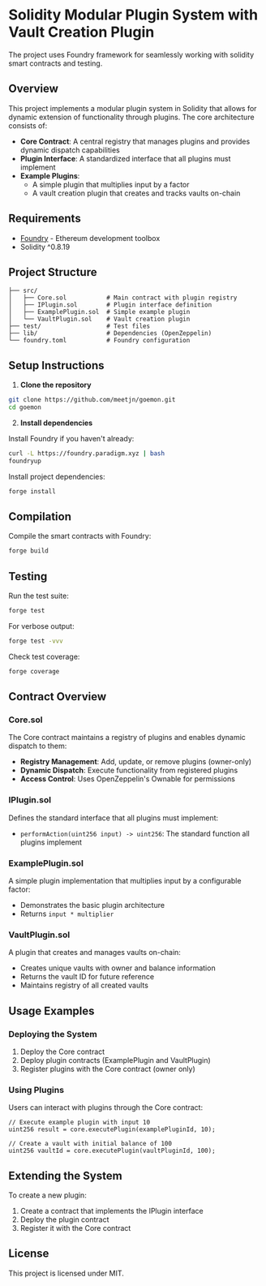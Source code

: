 # Solidity Modular Plugin System with Vault Creation Plugin

The project uses Foundry framework for seamlessly working with solidity smart contracts and testing.

## Overview

This project implements a modular plugin system in Solidity that allows for dynamic extension of functionality through plugins. The core architecture consists of:

- **Core Contract**: A central registry that manages plugins and provides dynamic dispatch capabilities
- **Plugin Interface**: A standardized interface that all plugins must implement
- **Example Plugins**:
  - A simple plugin that multiplies input by a factor
  - A vault creation plugin that creates and tracks vaults on-chain

## Requirements

- [Foundry](https://getfoundry.sh/) - Ethereum development toolbox
- Solidity ^0.8.19

## Project Structure

```
├── src/
│   ├── Core.sol           # Main contract with plugin registry
│   ├── IPlugin.sol        # Plugin interface definition
│   ├── ExamplePlugin.sol  # Simple example plugin
│   └── VaultPlugin.sol    # Vault creation plugin
├── test/                  # Test files
├── lib/                   # Dependencies (OpenZeppelin)
└── foundry.toml           # Foundry configuration
```

## Setup Instructions

1. **Clone the repository**

```bash
git clone https://github.com/meetjn/goemon.git
cd goemon
```

2. **Install dependencies**

Install Foundry if you haven't already:

```bash
curl -L https://foundry.paradigm.xyz | bash
foundryup
```

Install project dependencies:

```bash
forge install
```

## Compilation

Compile the smart contracts with Foundry:

```bash
forge build
```

## Testing

Run the test suite:

```bash
forge test
```

For verbose output:

```bash
forge test -vvv
```

Check test coverage:

```bash
forge coverage
```

## Contract Overview

### Core.sol

The Core contract maintains a registry of plugins and enables dynamic dispatch to them:

- **Registry Management**: Add, update, or remove plugins (owner-only)
- **Dynamic Dispatch**: Execute functionality from registered plugins
- **Access Control**: Uses OpenZeppelin's Ownable for permissions

### IPlugin.sol

Defines the standard interface that all plugins must implement:

- `performAction(uint256 input) -> uint256`: The standard function all plugins implement

### ExamplePlugin.sol

A simple plugin implementation that multiplies input by a configurable factor:

- Demonstrates the basic plugin architecture
- Returns `input * multiplier`

### VaultPlugin.sol

A plugin that creates and manages vaults on-chain:

- Creates unique vaults with owner and balance information
- Returns the vault ID for future reference
- Maintains registry of all created vaults

## Usage Examples

### Deploying the System

1. Deploy the Core contract
2. Deploy plugin contracts (ExamplePlugin and VaultPlugin)
3. Register plugins with the Core contract (owner only)

### Using Plugins

Users can interact with plugins through the Core contract:

```solidity
// Execute example plugin with input 10
uint256 result = core.executePlugin(examplePluginId, 10);

// Create a vault with initial balance of 100
uint256 vaultId = core.executePlugin(vaultPluginId, 100);
```

## Extending the System

To create a new plugin:

1. Create a contract that implements the IPlugin interface
2. Deploy the plugin contract
3. Register it with the Core contract

## License

This project is licensed under MIT.
